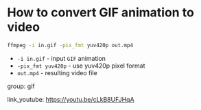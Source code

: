 # How to convert GIF animation to video

```bash
ffmpeg -i in.gif -pix_fmt yuv420p out.mp4
```

- `-i in.gif` - input `GIF` animation
- `-pix_fmt yuv420p` - use yuv420p pixel format
- `out.mp4` - resulting video file

group: gif


link_youtube: https://youtu.be/cLkB8UFJHqA
